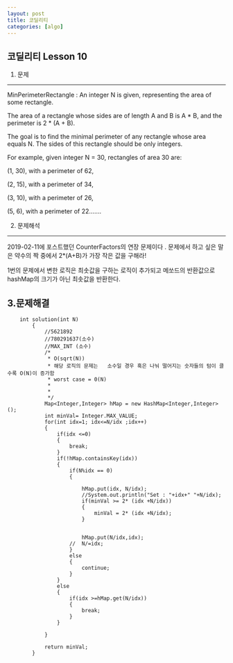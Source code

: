 ```yaml
---
layout: post
title: 코딜리티
categories: [algo]
---
```


코딜리티 Lesson 10
--- 
1. 문제
---
MinPerimeterRectangle  : An integer N is given, representing the area of some rectangle.

The area of a rectangle whose sides are of length A and B is A * B, and the perimeter is 2 * (A + B).

The goal is to find the minimal perimeter of any rectangle whose area equals N. The sides of this rectangle should be only integers.

For example, given integer N = 30, rectangles of area 30 are:

(1, 30), with a perimeter of 62,

(2, 15), with a perimeter of 34,

(3, 10), with a perimeter of 26,

(5, 6), with a perimeter of 22.......


2. 문제해석
---
2019-02-11에 포스트했던 CounterFactors의 연장 문제이다 . 문제에서 하고 싶은 말은 약수의 짝 중에서 2*(A+B)가 가장 작은 값을 구해라!

1번의 문제에서 변한 로직은  최솟값을 구하는 로직이 추가되고 메쏘드의 반환값으로 hashMap의 크기가 아닌 최솟값을 반환한다.


3.문제해결
---
```
	int solution(int N)
		{
			//5621892
			//780291637(소수)
			//MAX_INT (소수)
			/* 
			 * O(sqrt(N))
			 * 해당 로직의 문제는   소수일 경우 혹은 나눠 떨어지는 숫자들의 텀이 클 수록 O(N)이 증가함
			 * worst case = 0(N)
			 * 
			 * 
			 */
			Map<Integer,Integer> hMap = new HashMap<Integer,Integer>();
			int minVal= Integer.MAX_VALUE;
			for(int idx=1; idx<=N/idx ;idx++)
			{
				if(idx <=0)
				{
					break;
				}
				if(!hMap.containsKey(idx))
				{
					if(N%idx == 0)		
					{
						
						hMap.put(idx, N/idx);
						//System.out.println("Set : "+idx+" "+N/idx);
						if(minVal >= 2* (idx +N/idx))
						{
							minVal = 2* (idx +N/idx);
						}
						
						
						hMap.put(N/idx,idx);
					//	N/=idx;
					}
					else
					{
						continue;
					}
				}
				else
				{
					if(idx >=hMap.get(N/idx))
					{
						break;
					}
				}
					
			}
			
			return minVal;
		}
```